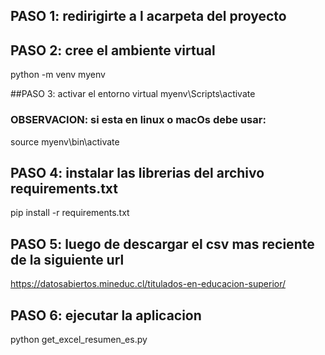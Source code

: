 ## PASO 1: redirigirte a l acarpeta del proyecto

## PASO 2: cree el ambiente virtual
python -m venv myenv

##PASO 3: activar el entorno virtual
myenv\Scripts\activate

### OBSERVACION: si esta en linux o macOs debe usar:
source myenv\bin\activate

## PASO 4: instalar las librerias del archivo requirements.txt
pip install -r requirements.txt

## PASO 5: luego de descargar el csv mas reciente de la siguiente url
https://datosabiertos.mineduc.cl/titulados-en-educacion-superior/

## PASO 6: ejecutar la aplicacion 
python get_excel_resumen_es.py